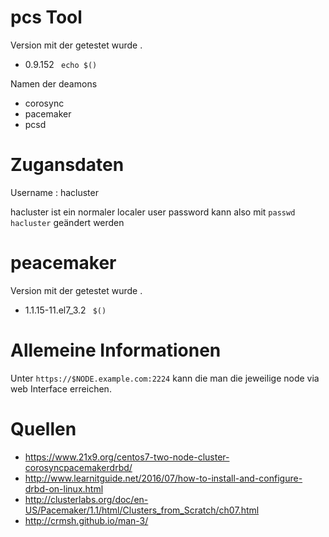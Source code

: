 pcs Tool
=======

Version mit der getestet wurde .

*  0.9.152 ``` echo $()```

Namen der deamons
* corosync
* pacemaker
* pcsd

Zugansdaten
==========
Username : hacluster

hacluster ist ein normaler localer user password kann also mit 
`passwd hacluster`
geändert werden 

peacemaker
==========
Version mit der getestet wurde .

*   1.1.15-11.el7_3.2 ``` $()```

Allemeine Informationen
====================
Unter `https://$NODE.example.com:2224`  kann die man die  jeweilige node via web Interface erreichen. 

Quellen
=======
* https://www.21x9.org/centos7-two-node-cluster-corosyncpacemakerdrbd/
* http://www.learnitguide.net/2016/07/how-to-install-and-configure-drbd-on-linux.html
* http://clusterlabs.org/doc/en-US/Pacemaker/1.1/html/Clusters_from_Scratch/ch07.html
* http://crmsh.github.io/man-3/
